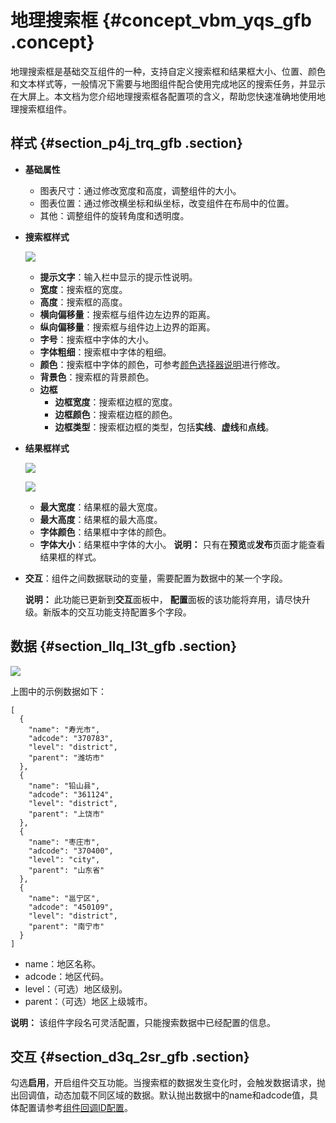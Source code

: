 # 地理搜索框 {#concept_vbm_yqs_gfb .concept}

地理搜索框是基础交互组件的一种，支持自定义搜索框和结果框大小、位置、颜色和文本样式等，一般情况下需要与地图组件配合使用完成地区的搜索任务，并显示在大屏上。本文档为您介绍地理搜索框各配置项的含义，帮助您快速准确地使用地理搜索框组件。

## 样式 {#section_p4j_trq_gfb .section}

-   **基础属性**

    -   图表尺寸：通过修改宽度和高度，调整组件的大小。
    -   图表位置：通过修改横坐标和纵坐标，改变组件在布局中的位置。
    -   其他：调整组件的旋转角度和透明度。
-   **搜索框样式**

    ![](http://static-aliyun-doc.oss-cn-hangzhou.aliyuncs.com/assets/img/21834/155807395612879_zh-CN.png)

    -   **提示文字**：输入栏中显示的提示性说明。
    -   **宽度**：搜索框的宽度。
    -   **高度**：搜索框的高度。
    -   **横向偏移量**：搜索框与组件边左边界的距离。
    -   **纵向偏移量**：搜索框与组件边上边界的距离。
    -   **字号**：搜索框中字体的大小。
    -   **字体粗细**：搜索框中字体的粗细。
    -   **颜色**：搜索框中字体的颜色，可参考[颜色选择器说明](cn.zh-CN/用户指南/管理组件/设置组件样式/配置项说明.md#section_kdw_vj4_t2b)进行修改。
    -   **背景色**：搜索框的背景颜色。
    -   **边框** 
        -   **边框宽度**：搜索框边框的宽度。
        -   **边框颜色**：搜索框边框的颜色。
        -   **边框类型**：搜索框边框的类型，包括**实线**、**虚线**和**点线**。
-   **结果框样式**

    ![](http://static-aliyun-doc.oss-cn-hangzhou.aliyuncs.com/assets/img/21834/155807395612881_zh-CN.png)

    ![](http://static-aliyun-doc.oss-cn-hangzhou.aliyuncs.com/assets/img/21834/155807395612880_zh-CN.png)

    -   **最大宽度**：结果框的最大宽度。
    -   **最大高度**：结果框的最大高度。
    -   **字体颜色**：结果框中字体的颜色。
    -   **字体大小**：结果框中字体的大小。
    **说明：** 只有在**预览**或**发布**页面才能查看结果框的样式。

-   **交互**：组件之间数据联动的变量，需要配置为数据中的某一个字段。

    **说明：** 此功能已更新到**交互**面板中， **配置**面板的该功能将弃用，请尽快升级。新版本的交互功能支持配置多个字段。


## 数据 {#section_llq_l3t_gfb .section}

![](http://static-aliyun-doc.oss-cn-hangzhou.aliyuncs.com/assets/img/21834/155807395612882_zh-CN.png)

上图中的示例数据如下：

``` {#codeblock_n2i_dsm_yml}
[
  {
    "name": "寿光市",
    "adcode": "370783",
    "level": "district",
    "parent": "潍坊市"
  },
  {
    "name": "铅山县",
    "adcode": "361124",
    "level": "district",
    "parent": "上饶市"
  },
  {
    "name": "枣庄市",
    "adcode": "370400",
    "level": "city",
    "parent": "山东省"
  },
  {
    "name": "邕宁区",
    "adcode": "450109",
    "level": "district",
    "parent": "南宁市"
  }
]
```

-   name：地区名称。
-   adcode：地区代码。
-   level：（可选）地区级别。
-   parent：（可选）地区上级城市。

**说明：** 该组件字段名可灵活配置，只能搜索数据中已经配置的信息。

## 交互 {#section_d3q_2sr_gfb .section}

勾选**启用**，开启组件交互功能。当搜索框的数据发生变化时，会触发数据请求，抛出回调值，动态加载不同区域的数据。默认抛出数据中的name和adcode值，具体配置请参考[组件回调ID配置](../cn.zh-CN/最佳实践/配置数字翻牌器组件的回调ID.md#)。


